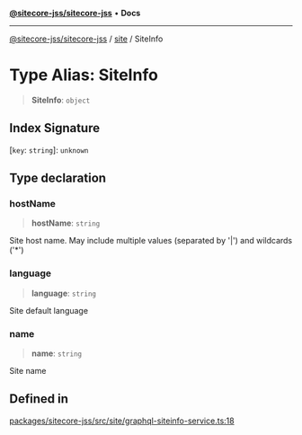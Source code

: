 [**@sitecore-jss/sitecore-jss**](../../README.md) • **Docs**

***

[@sitecore-jss/sitecore-jss](../../README.md) / [site](../README.md) / SiteInfo

# Type Alias: SiteInfo

> **SiteInfo**: `object`

## Index Signature

 \[`key`: `string`\]: `unknown`

## Type declaration

### hostName

> **hostName**: `string`

Site host name. May include multiple values (separated by '|') and wildcards ('*')

### language

> **language**: `string`

Site default language

### name

> **name**: `string`

Site name

## Defined in

[packages/sitecore-jss/src/site/graphql-siteinfo-service.ts:18](https://github.com/Sitecore/jss/blob/9cd15ca25619b116ad9c500eef4ef2dc9023209b/packages/sitecore-jss/src/site/graphql-siteinfo-service.ts#L18)
